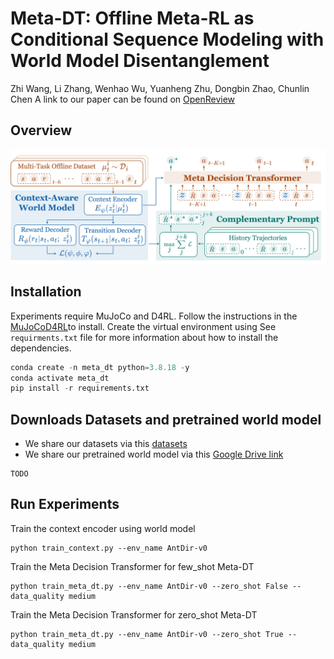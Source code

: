 # **Meta-DT: Offline Meta-RL as Conditional Sequence Modeling with World Model Disentanglement**
Zhi Wang, Li Zhang, Wenhao Wu, Yuanheng Zhu, Dongbin Zhao, Chunlin Chen
A link to our paper can be found on [OpenReview](https://openreview.net/forum?id=U9MzoDOKZu&referrer=%5BAuthor%20Console%5D(%2Fgroup%3Fid%3DNeurIPS.cc%2F2024%2FConference%2FAuthors%23your-submissions))
## **Overview**
![MetaDT](./Meta-DT.jpg)
## **Installation**
Experiments require MuJoCo and D4RL. Follow the instructions in the [MuJoCo](https://github.com/openai/mujoco-py)[D4RL](https://github.com/Farama-Foundation/D4RL)to install.
Create the virtual environment using 
See `requirments.txt` file for more information about how to install the dependencies.
```python
conda create -n meta_dt python=3.8.18 -y
conda activate meta_dt
pip install -r requirements.txt
```
## **Downloads Datasets and pretrained world model**
 - We share our datasets via this [datasets](https://drive.google.com/file/d/1hCVfXOpyBSQv9SRRHgHtq3W4EPVYSY0Z/view?usp=drive_link)
 - We share our pretrained world model via this [Google Drive link]()
```
TODO
```
## **Run Experiments**
Train the context encoder using world model 
```
python train_context.py --env_name AntDir-v0
```

Train the Meta Decision Transformer for few_shot Meta-DT
```
python train_meta_dt.py --env_name AntDir-v0 --zero_shot False --data_quality medium 
```
Train the Meta Decision Transformer for zero_shot Meta-DT
```
python train_meta_dt.py --env_name AntDir-v0 --zero_shot True --data_quality medium
```
